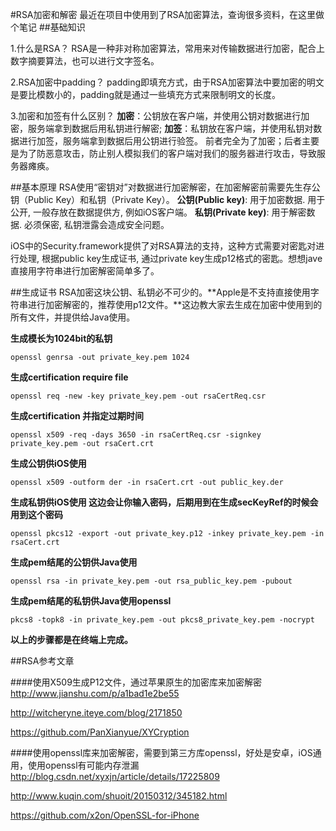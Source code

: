#RSA加密和解密
最近在项目中使用到了RSA加密算法，查询很多资料，在这里做个笔记
##基础知识

1.什么是RSA？
RSA是一种非对称加密算法，常用来对传输数据进行加密，配合上数字摘要算法，也可以进行文字签名。

2.RSA加密中padding？
padding即填充方式，由于RSA加密算法中要加密的明文是要比模数小的，padding就是通过一些填充方式来限制明文的长度。

3.加密和加签有什么区别？
**加密**：公钥放在客户端，并使用公钥对数据进行加密，服务端拿到数据后用私钥进行解密;
**加签**：私钥放在客户端，并使用私钥对数据进行加签，服务端拿到数据后用公钥进行验签。
前者完全为了加密；后者主要是为了防恶意攻击，防止别人模拟我们的客户端对我们的服务器进行攻击，导致服务器瘫痪。

##基本原理
RSA使用“密钥对”对数据进行加密解密，在加密解密前需要先生存公钥（Public Key）和私钥（Private Key）。
**公钥(Public key)**: 用于加密数据. 用于公开, 一般存放在数据提供方, 例如iOS客户端。
**私钥(Private key)**: 用于解密数据. 必须保密, 私钥泄露会造成安全问题。

iOS中的Security.framework提供了对RSA算法的支持，这种方式需要对密匙对进行处理, 根据public key生成证书, 通过private key生成p12格式的密匙。想想jave直接用字符串进行加密解密简单多了。

##生成证书
RSA加密这块公钥、私钥必不可少的。**Apple是不支持直接使用字符串进行加密解密的，推荐使用p12文件。**这边教大家去生成在加密中使用到的所有文件，并提供给Java使用。

**生成模长为1024bit的私钥**
```
openssl genrsa -out private_key.pem 1024
```
**生成certification require file**
```
openssl req -new -key private_key.pem -out rsaCertReq.csr
```
**生成certification 并指定过期时间**
```
openssl x509 -req -days 3650 -in rsaCertReq.csr -signkey private_key.pem -out rsaCert.crt
```
**生成公钥供iOS使用**
```
openssl x509 -outform der -in rsaCert.crt -out public_key.der
```
**生成私钥供iOS使用 这边会让你输入密码，后期用到在生成secKeyRef的时候会用到这个密码**
```
openssl pkcs12 -export -out private_key.p12 -inkey private_key.pem -in rsaCert.crt
```
**生成pem结尾的公钥供Java使用**
```
openssl rsa -in private_key.pem -out rsa_public_key.pem -pubout
```
**生成pem结尾的私钥供Java使用openssl**
```
pkcs8 -topk8 -in private_key.pem -out pkcs8_private_key.pem -nocrypt
```
**以上的步骤都是在终端上完成。**

##RSA参考文章

####使用X509生成P12文件，通过苹果原生的加密库来加密解密
http://www.jianshu.com/p/a1bad1e2be55

http://witcheryne.iteye.com/blog/2171850

https://github.com/PanXianyue/XYCryption


####使用openssl库来加密解密，需要到第三方库openssl，好处是安卓，iOS通用，使用openssl有可能内存泄漏
http://blog.csdn.net/xyxjn/article/details/17225809

http://www.kuqin.com/shuoit/20150312/345182.html

https://github.com/x2on/OpenSSL-for-iPhone




